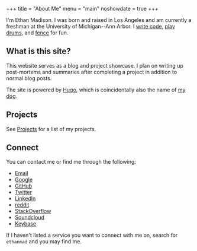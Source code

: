 +++
title = "About Me"
menu = "main"
noshowdate = true
+++

I'm Ethan Madison.
I was born and raised in Los Angeles and am currently a freshman at the University of Michigan--Ann Arbor.
I [write code](https://github.com/ethanmad), [play drums](/post/drum-recording), and [fence](/post/A-in-Epee) for fun.

## What is this site?
This website serves as a blog and project showcase. I plan on writing up post-mortems and summaries after completing a project in addition to normal blog posts.

The site is powered by [Hugo](https://www.gohugo.io), which is coincidentally also the name of [my dog](https://lh3.googleusercontent.com/Wo1P8Pck7Y-dUEF0QkHxT91OYTKuYaBIJ5gqdju4SWjlclvOJVFta-0loSQ6XO3oP6CXQzCsMhk2wJ6Res98ckRn0uz47In18vWXYe2qd0RAZW6AzBxTHO8BkoIconyuW4MnsxQjkjqsDmHEjzdkSuMId2S0V2XNOdIf8vnNb3bLKg4giRTAlQPB4lTtj_gebBro4KZ5nEHKroI3MlJL2x4H6cQ2j7-ukLeHoCjmhOzZiPy439y2jmvi5pygugxAFjw7iER7Qv8OdxtOPVwX56n9fpptnGZpdTT1HIQSNXoF47Vb9Co80uEH1GlaEh-tpzY9CrAXmIJYgoxXJtn-0eRkbcEOtU-toi8byQHq5pXbmMgcZk70rXw91qcbqahimJq7_nRYqWE-JTnYHhyqbp38KtlpshpjYY55V2rT-GEyyUYNMpM90xJq1kYMP35ua7r86KcF5NUpIU0UW8G-Y6PHIlRDvLP9TyD79XB13GMMlP9UPx1p9GDBzeyyD58k1fnPddPoLXCJDx3pBleaK1skhA2wQgBmA9llAEjSFec6V83RYdFpi8n5FGMfVLXRRQV8=s1278-no "A picture of him inspecting my browser history.").

## Projects
See [Projects](/projects) for a list of my projects.

## Connect
You can contact me or find me through the following:

  - [Email](mailto:hello@ethanmad.com "The best way to reach me.")
  - [Google](https://google.com/+ethanmad)
  - [GitHub](https://github.com/ethanmad)
  - [Twitter](https://twitter.com/_ethanmad "Not really used, but here it is.")
  - [LinkedIn](https://linkedin.com/in/ethanmadison)
  - [reddit](https://reddit.com/u/ethanmad "I mostly lurk.")
  - [StackOverflow](http://stackoverflow.com/users/2264460/ethanmad "I _clearly_ have no idea what I'm doing.")
  - [Soundcloud](https://soundcloud.com/ethanmad "Where I drop my tracks and share my friends'.")
  - [Keybase](https://keybase.io/ethanmad "Find my PGP keys here.")

If I haven't listed a service you want to connect with me on, search for `ethanmad` and you may find me.
